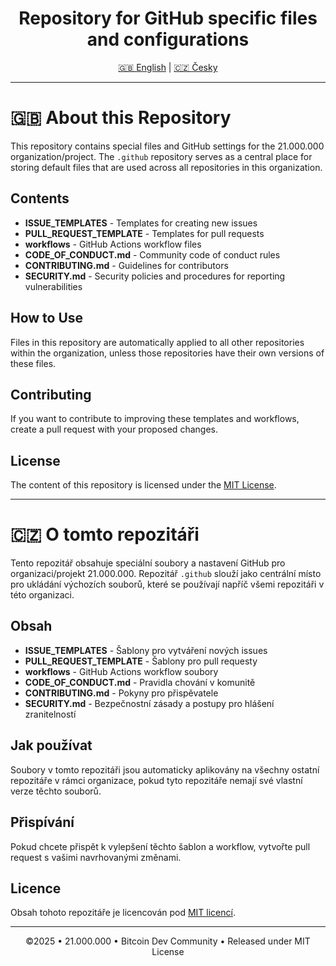 <div align="center">

  # Repository for GitHub specific files and configurations

  <p><a href="#-about-this-repository">🇬🇧 English</a> | <a href="#-o-tomto-repozitáři">🇨🇿 Česky</a></p>
</div>

---

# 🇬🇧 About this Repository

This repository contains special files and GitHub settings for the 21.000.000 organization/project. The `.github` repository serves as a central place for storing default files that are used across all repositories in this organization.

## Contents

- **ISSUE_TEMPLATES** - Templates for creating new issues
- **PULL_REQUEST_TEMPLATE** - Templates for pull requests
- **workflows** - GitHub Actions workflow files
- **CODE_OF_CONDUCT.md** - Community code of conduct rules
- **CONTRIBUTING.md** - Guidelines for contributors
- **SECURITY.md** - Security policies and procedures for reporting vulnerabilities
<!-- - **FUNDING.yml** - Information about project funding options -->

## How to Use

Files in this repository are automatically applied to all other repositories within the organization, unless those repositories have their own versions of these files.

## Contributing

If you want to contribute to improving these templates and workflows, create a pull request with your proposed changes.

## License

The content of this repository is licensed under the [MIT License](LICENSE).

---

# 🇨🇿 O tomto repozitáři

Tento repozitář obsahuje speciální soubory a nastavení GitHub pro organizaci/projekt 21.000.000. Repozitář `.github` slouží jako centrální místo pro ukládání výchozích souborů, které se používají napříč všemi repozitáři v této organizaci.

## Obsah

- **ISSUE_TEMPLATES** - Šablony pro vytváření nových issues
- **PULL_REQUEST_TEMPLATE** - Šablony pro pull requesty
- **workflows** - GitHub Actions workflow soubory
- **CODE_OF_CONDUCT.md** - Pravidla chování v komunitě
- **CONTRIBUTING.md** - Pokyny pro přispěvatele
- **SECURITY.md** - Bezpečnostní zásady a postupy pro hlášení zranitelností
<!-- - **FUNDING.yml** - Informace o možnostech financování projektu -->

## Jak používat

Soubory v tomto repozitáři jsou automaticky aplikovány na všechny ostatní repozitáře v rámci organizace, pokud tyto repozitáře nemají své vlastní verze těchto souborů.

## Přispívání

Pokud chcete přispět k vylepšení těchto šablon a workflow, vytvořte pull request s vašimi navrhovanými změnami.

## Licence

Obsah tohoto repozitáře je licencován pod [MIT licencí](LICENSE).

---

<div align="center">
  <p>©2025 • 21.000.000 • Bitcoin Dev Community • Released under MIT License</p>
</div>